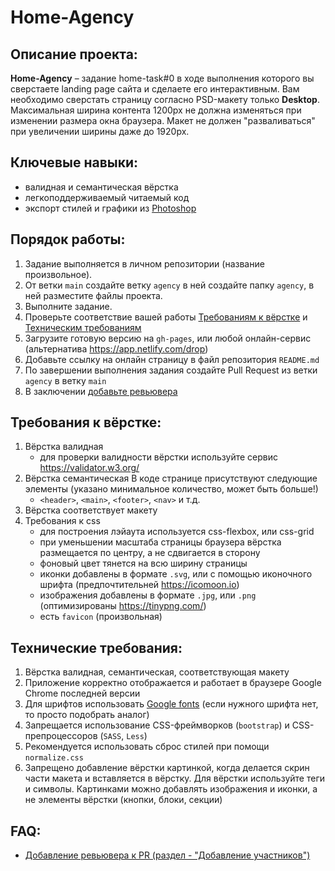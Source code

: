 # Home-Agency

## Описание проекта:
**Home-Agency** – задание home-task#0 в ходе выполнения которого вы сверстаете landing page сайта и сделаете его интерактивным. Вам необходимо сверстать страницу согласно PSD-макету только **Desktop**. Максимальная ширина контента 1200рх не должна изменяться при изменении размера окна браузера. Макет не должен "разваливаться" при увеличении ширины даже до 1920px.

## Ключевые навыки:
- валидная и семантическая вёрстка
- легкоподдерживаемый читаемый код
- экспорт стилей и графики из [Photoshop](https://www.photopea.com)

## Порядок работы:
1. Задание выполняется в личном репозитории (название произвольное).
2. От ветки `main` создайте ветку `agency` в ней создайте папку `agency`, в ней разместите файлы проекта.
3. Выполните задание.
4. Проверьте соответствие вашей работы [Требованиям к вёрстке](#требования-к-вёрстке) и [Техническим требованиям](#технические-требования)
5. Загрузите готовую версию на `gh-pages`,  или любой онлайн-сервис (альтернатива https://app.netlify.com/drop)
6. Добавьте ссылку на онлайн страницу в файл репозитория `README.md`
7. По завершении выполнения задания создайте Pull Request из ветки `agency` в ветку `main`
8. В заключении [добавьте ревьювера](https://github.com/mentor-jack)

## Требования к вёрстке:
1. Вёрстка валидная
   - для проверки валидности вёрстки используйте сервис https://validator.w3.org/
2. Вёрстка семантическая
   В коде странице присутствуют следующие элементы (указано минимальное количество, может быть больше!)
   - `<header>`, `<main>`, `<footer>`, `<nav>` и т.д.
3. Вёрстка соответствует макету
4. Требования к css
   - для построения лэйаута используется css-flexbox, или css-grid
   - при уменьшении масштаба страницы браузера вёрстка размещается по центру, а не сдвигается в сторону
   - фоновый цвет тянется на всю ширину страницы
   - иконки добавлены в формате `.svg`, или с помощью иконочного шрифта (предпочтительней https://icomoon.io)
   - изображения добавлены в формате `.jpg`, или `.png` (оптимизированы https://tinypng.com/)
   - есть `favicon` (произвольная)

## Технические требования:
1. Вёрстка валидная, семантическая, соответствующая макету
2. Приложение корректно отображается и работает в браузере Google Chrome последней версии
3. Для шрифтов использовать [Google fonts](https://fonts.google.com) (если нужного шрифта нет, то просто подобрать аналог)
4. Запрещается использование CSS-фреймворков (`bootstrap`) и CSS-препроцессоров (`SASS`, `Less`)
5. Рекомендуется использовать сброс стилей при помощи `normalize.css`
6. Запрещено добавление вёрстки картинкой, когда делается скрин части макета и вставляется в вёрстку. Для вёрстки используйте теги и символы. Картинками можно добавлять изображения и иконки, а не элементы вёрстки (кнопки, блоки, секции)

## FAQ:
- [Добавление ревьювера к PR (раздел - "Добавление участников")](https://git-scm.com/book/ru/v2/GitHub-%D0%A1%D0%BE%D0%BF%D1%80%D0%BE%D0%B2%D0%BE%D0%B6%D0%B4%D0%B5%D0%BD%D0%B8%D0%B5-%D0%BF%D1%80%D0%BE%D0%B5%D0%BA%D1%82%D0%B0)

